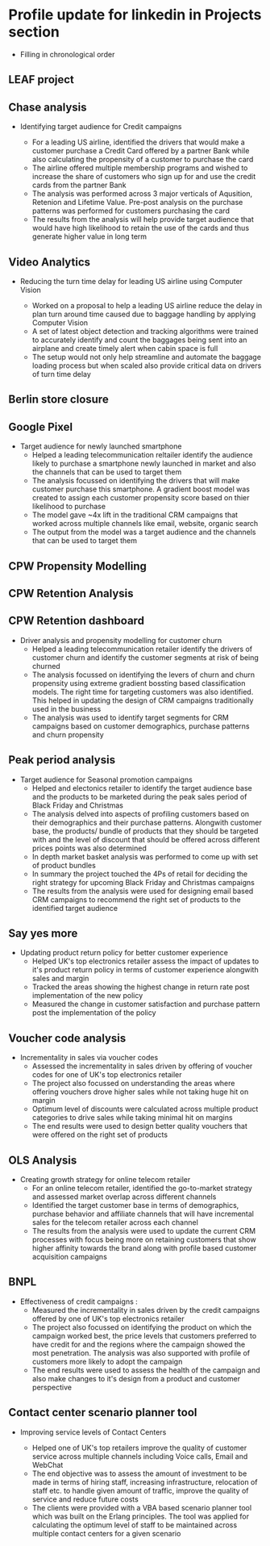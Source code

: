 # Profile update for linkedin in Projects section

- Filling in chronological order

## LEAF project

## Chase analysis

- Identifying target audience for Credit campaigns

	- For a leading US airline, identified the drivers that would make a customer purchase a Credit Card offered by a partner Bank while also calculating the propensity of a customer to purchase the card
	- The airline offered multiple membership programs and wished to increase the share of customers who sign up for and use the credit cards from the partner Bank
	- The analysis was performed across 3 major verticals of Aqusition, Retenion and Lifetime Value. Pre-post analysis on the purchase patterns was performed for customers purchasing the card
	- The results from the analysis will help provide target audience that would have high likelihood to retain the use of the cards and thus generate higher value in long term

## Video Analytics

- Reducing the turn time delay for leading US airline using Computer Vision

	- Worked on a proposal to help a leading US airline reduce the delay in plan turn around time caused due to baggage handling by applying Computer Vision
	- A set of latest object detection and tracking algorithms were trained to accurately identify and count the baggages being sent into an airplane and create timely alert when cabin space is full
	- The setup would not only help streamline and automate the baggage loading process but when scaled also provide critical data on drivers of turn time delay

## Berlin store closure

## Google Pixel

- Target audience for newly launched smartphone
	- Helped a leading telecommunication reltailer identify the audience likely to purchase a smartphone newly launched in market and also the channels that can be used to target them
	- The analysis focussed on identifying the drivers that will make customer purchase this smartphone. A gradient boost model was created to assign each customer propensity score based on thier likelihood to purchase
	- The model gave ~4x lift in the traditional CRM campaigns that worked across multiple channels like email, website, organic search
	- The output from the model was a target audience and the channels that can be used to target them

## CPW Propensity Modelling
## CPW Retention Analysis
## CPW Retention dashboard

- Driver analysis and propensity modelling for customer churn
	- Helped a leading telecommunication retailer identify the drivers of customer churn and identify the customer segments at risk of being churned
	- The analysis focussed on identifying the levers of churn and churn propensity using extreme gradient bossting based classification models. The right time for targeting customers was also identified. This helped in updating the design of CRM campaigns traditionally used in the business
	- The analysis was used to identify target segments for CRM campaigns based on customer demographics, purchase patterns and churn propensity

## Peak period analysis

- Target audience for Seasonal promotion campaigns
	- Helped and electonics retailer to identify the target audience base and the products to be marketed during the peak sales period of Black Friday and Christmas
	- The analysis delved into aspects of profiling customers based on their demographics and their purchase patterns. Alongwith customer base, the products/ bundle of products that they should be targeted with and the level of discount that should be offered across different prices points was also determined
	- In depth market basket analysis was performed to come up with set of product bundles
	- In summary the project touched the 4Ps of retail for deciding the right strategy for upcoming Black Friday and Christmas campaigns
	- The results from the analysis were used for designing email based CRM campaigns to recommend the right set of products to the identified target audience

## Say yes more

- Updating product return policy for better customer experience
	- Helped UK's top electronics retailer assess the impact of updates to it's product return policy in terms of customer experience alongwith sales and margin
	- Tracked the areas showing the highest change in return rate post implementation of the new policy
	- Measured the change in customer satisfaction and purchase pattern post the implementation of the policy

## Voucher code analysis

- Incrementality in sales via voucher codes
	- Assessed the incrementality in sales driven by offering of voucher codes for one of UK's top electronics retailer
	- The project also focussed on understanding the areas where offering vouchers drove  higher sales while not taking huge hit on margin
	- Optimum level of discounts were calculated across multiple product categories to drive sales while taking minimal hit on margins
	- The end results were used to design better quality vouchers that were offered on the right set of products

## OLS Analysis

- Creating growth strategy for online telecom retailer
	- For an online telecom retailer, identified the go-to-market strategy and assessed market overlap across different channels
	- Identified the target customer base in terms of demographics, purchase behavior and affiliate channels that will have incremental sales for the telecom retailer across each channel
	- The results from the analysis were used to update the current CRM processes with focus being more on retaining customers that show higher affinity towards the brand along with profile based customer acquisition campaigns

## BNPL

- Effectiveness of credit campaigns :
	- Measured the incrementality in sales driven by the credit campaigns offered by one of UK's top electronics retailer
	- The project also focussed on identifying the product on which the campaign worked best, the price levels that customers preferred to have credit for and the regions where the campaign showed the most penetration. The analysis was also supported with profile of customers more likely to adopt the campaign
	- The end results were used to assess the health of the campaign and also make changes to it's design from a product and customer perspective

## Contact center scenario planner tool

- Improving service levels of Contact Centers

	- Helped one of UK's top retailers improve the quality of customer service across multiple channels including Voice calls, Email and WebChat
	- The end objective was to assess the amount of investment to be made in terms of hiring staff, increasing infrastructure, relocation of staff etc. to handle given amount of traffic, improve the quality of service and reduce future costs
	- The clients were provided with a VBA based scenario planner tool which was built on the Erlang principles. The tool was applied for calculating the optimum level of staff to be maintained across multiple contact centers for a given scenario
